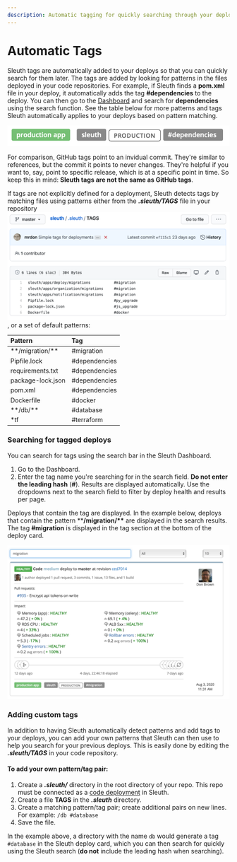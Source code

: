 ```yaml
---
description: Automatic tagging for quickly searching through your deploy history
---
```


# Automatic Tags

Sleuth tags are automatically added to your deploys so that you can quickly search for them later. The tags are added by looking for patterns in the files deployed in your code repositories. For example, if Sleuth finds a **pom.xml** file in your deploy, it automatically adds the tag **\#dependencies** to the deploy. You can then go to the [Dashboard](dashboard/) and search for **dependencies** using the search function. See the table below for more patterns and tags Sleuth automatically applies to your deploys based on pattern matching. 

![The \#dependencies tag automatically added to a deploy](.gitbook/assets/sleuth-tags-dependencies.png)

For comparison, GitHub tags point to an invidual commit. They're similar to references, but the commit it points to never changes. They're helpful if you want to, say, point to specific release, which is at a specific point in time. So keep this in mind: **Sleuth tags are not the same as GitHub tags**.  

If tags are not explicitly defined for a deployment, Sleuth detects tags by matching files using patterns either from the _**.sleuth/TAGS**_  file in your repository ![](.gitbook/assets/sleuth-repo-tags.png), or a set of default patterns:

| Pattern | Tag |
| :--- | :--- |
| \*\*/migration/\*\* | \#migration |
| Pipfile.lock | \#dependencies |
| requirements.txt | \#dependencies |
| package-lock.json | \#dependencies |
| pom.xml | \#dependencies |
| Dockerfile | \#docker |
| \*\*/db/\*\* | \#database |
| \*tf | \#terraform |

### Searching for tagged deploys

You can search for tags using the search bar in the Sleuth Dashboard. 

1. Go to the Dashboard. 
2. Enter the tag name you're searching for in the search field. **Do not enter the leading hash** \(**\#**\). Results are displayed automatically. Use the dropdowns next to the search field to filter by deploy health and results per page. 

Deploys that contain the tag are displayed. In the example below, deploys that contain the pattern \*\***/migration/\*\***  are displayed in the search results. The tag **\#migration** is displayed in the tag section at the bottom of the deploy card. 

![The \#migration tag is shown at the bottom of the deploy card](.gitbook/assets/tags-searching.png)

### Adding custom tags

In addition to having Sleuth automatically detect patterns and add tags to your deploys, you can add your own patterns that Sleuth can then use to help you search for your previous deploys. This is easily done by editing the _**.sleuth/TAGS**_ in your code repository. 

#### To add your own pattern/tag pair: 

1. Create a _**.sleuth/**_ directory in the root directory of your repo. This repo must be connected as a [code deployment](settings/project-settings/code-deployments.md) in Sleuth. 
2. Create a file **TAGS** in the _**.sleuth**_ directory. 
3. Create a matching pattern/tag pair; create additional pairs on new lines.  For example: `/db #database`
4. Save the file. 

In the example above, a directory with the name `db` would generate a tag `#database` in the Sleuth deploy card, which you can then search for quickly using the Sleuth search \(**do not** include the leading hash when searching\). 

